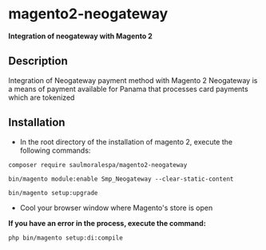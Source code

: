# magento2-neogateway

**Integration of neogateway with Magento 2**

## Description ##
Integration of Neogateway payment method with Magento 2
Neogateway is a means of payment available for Panama that processes card payments which are tokenized

## Installation ##
* In the root directory of the installation of magento 2, execute the following commands:

`composer require saulmoralespa/magento2-neogateway`

`bin/magento module:enable Smp_Neogateway --clear-static-content`

`bin/magento setup:upgrade`

* Cool your browser window where Magento's store is open
 
**If you have an error in the process, execute the command:**


`php bin/magento setup:di:compile`
